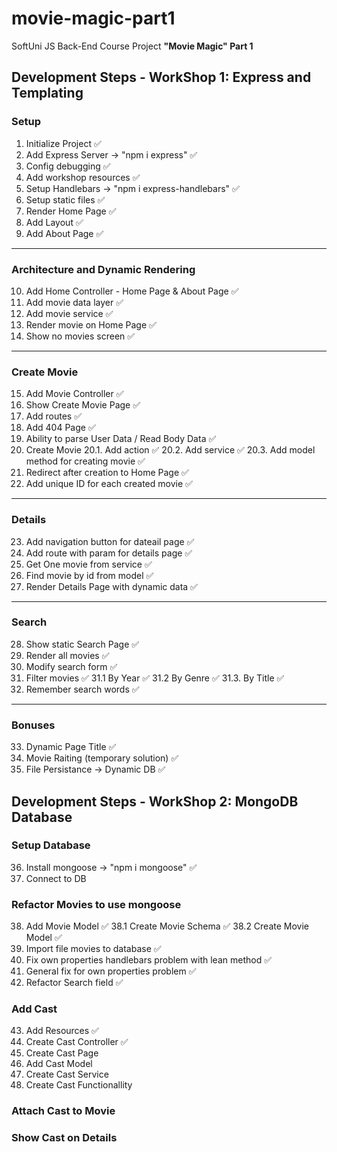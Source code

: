 # movie-magic-part1
SoftUni JS Back-End Course Project <strong>"Movie Magic" Part 1</strong>

## Development Steps - WorkShop 1: Express and Templating

### Setup
1. Initialize Project ✅
2. Add Express Server -> "npm i express" ✅
3. Config debugging ✅
4. Add workshop resources ✅
5. Setup Handlebars -> "npm i express-handlebars" ✅
6. Setup static files ✅
7. Render Home Page ✅
8. Add Layout ✅
9. Add About Page ✅
---

### Architecture and Dynamic Rendering
10. Add Home Controller - Home Page & About Page ✅
11. Add movie data layer ✅
12. Add movie service ✅
13. Render movie on Home Page ✅
14. Show no movies screen ✅
---

### Create Movie
15. Add Movie Controller ✅
16. Show Create Movie Page ✅
17. Add routes ✅
18. Add 404 Page ✅
19. Ability to parse User Data / Read Body Data ✅
20. Create Movie
20.1. Add action ✅
20.2. Add service ✅
20.3. Add model method for creating movie ✅
21. Redirect after creation to Home Page ✅
22. Add unique ID for each created movie ✅
---

### Details
23. Add navigation button for dateail page ✅
24. Add route with param for details page ✅
25. Get One movie from service ✅
26. Find movie by id from model ✅
27. Render Details Page with dynamic data ✅
---

### Search
28. Show static Search Page ✅
29. Render all movies ✅
30. Modify search form ✅
31. Filter movies ✅
31.1 By Year ✅
31.2 By Genre ✅
31.3. By Title ✅
32. Remember search words ✅
---

### Bonuses
33. Dynamic Page Title ✅
34. Movie Raiting (temporary solution) ✅
35. File Persistance -> Dynamic DB ✅


## Development Steps - WorkShop 2: MongoDB Database

### Setup Database
36. Install mongoose -> "npm i mongoose" ✅
37. Connect to DB

### Refactor Movies to use mongoose
38. Add Movie Model ✅
38.1 Create Movie Schema ✅
38.2 Create Movie Model ✅
39. Import file movies to database ✅
40. Fix own properties handlebars problem with lean method ✅
41. General fix for own properties problem ✅
42. Refactor Search field ✅

### Add Cast
43. Add Resources ✅
44. Create Cast Controller ✅
45. Create Cast Page
46. Add Cast Model
47. Create Cast Service
48. Create Cast Functionallity

### Attach Cast to Movie

### Show Cast on Details
